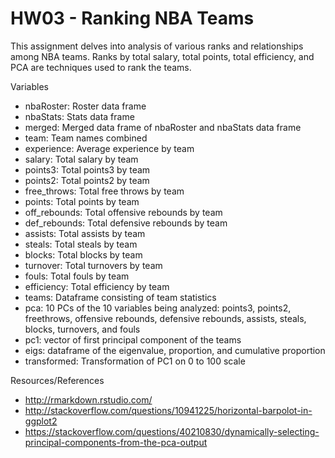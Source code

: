# HW03 - Ranking NBA Teams

This assignment delves into analysis of various ranks and relationships among NBA teams. Ranks by total salary,
total points, total efficiency, and PCA are techniques used to rank the teams. 

Variables

- nbaRoster: Roster data frame
- nbaStats: Stats data frame
- merged: Merged data frame of nbaRoster and nbaStats data frame
- team: Team names combined
- experience: Average experience by team
- salary: Total salary by team
- points3: Total points3 by team
- points2: Total points2 by team
- free_throws: Total free throws by team
- points: Total points by team
- off_rebounds: Total offensive rebounds by team
- def_rebounds: Total defensive rebounds by team
- assists: Total assists by team
- steals: Total steals by team
- blocks: Total blocks by team
- turnover: Total turnovers by team
- fouls: Total fouls by team
- efficiency: Total efficiency by team
- teams: Dataframe consisting of team statistics
- pca: 10 PCs of the 10 variables being analyzed: points3, points2,
freethrows, offensive rebounds, defensive rebounds, assists, steals, blocks, 
turnovers, and fouls
- pc1: vector of first principal component of the teams
- eigs: dataframe of the eigenvalue, proportion, and cumulative proportion
- transformed: Transformation of PC1 on 0 to 100 scale

Resources/References

- http://rmarkdown.rstudio.com/
- http://stackoverflow.com/questions/10941225/horizontal-barpolot-in-ggplot2
- https://stackoverflow.com/questions/40210830/dynamically-selecting-principal-components-from-the-pca-output
